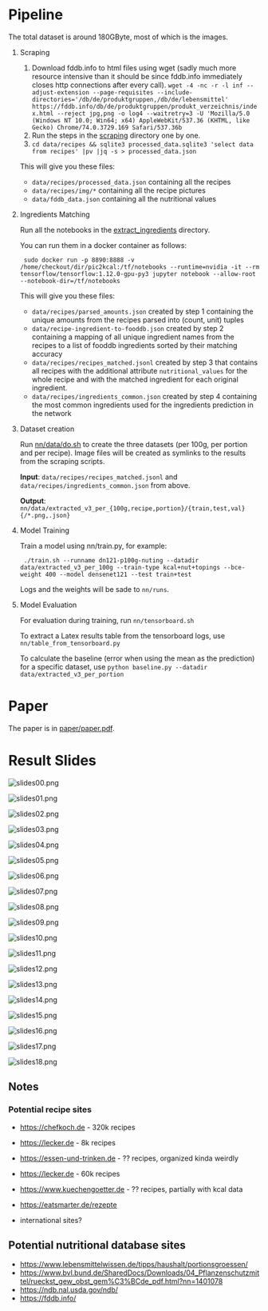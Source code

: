 
# Pipeline

The total dataset is around 180GByte, most of which is the images.

1. Scraping
    1. Download fddb.info to html files using wget (sadly much more resource intensive than it should be since fddb.info immediately closes http connections after every call). `wget -4 -nc -r -l inf --adjust-extension --page-requisites --include-directories='/db/de/produktgruppen,/db/de/lebensmittel' https://fddb.info/db/de/produktgruppen/produkt_verzeichnis/index.html --reject jpg,png -o log4 --waitretry=3 -U 'Mozilla/5.0 (Windows NT 10.0; Win64; x64) AppleWebKit/537.36 (KHTML, like Gecko) Chrome/74.0.3729.169 Safari/537.36b`
    2. Run the steps in the [scraping](scraping/) directory one by one.
    3. `cd data/recipes && sqlite3 processed_data.sqlite3 'select data from recipes' |pv |jq -s > processed_data.json`

    This will give you these files:
    
    * `data/recipes/processed_data.json` containing all the recipes
    * `data/recipes/img/*` containing all the recipe pictures
    * `data/fddb_data.json` containing all the nutritional values

2. Ingredients Matching

    Run all the notebooks in the [extract_ingredients](extract_ingredients/) directory.

    You can run them in a docker container as follows:

        sudo docker run -p 8890:8888 -v /home/checkout/dir/pic2kcal:/tf/notebooks --runtime=nvidia -it --rm tensorflow/tensorflow:1.12.0-gpu-py3 jupyter notebook --allow-root --notebook-dir=/tf/notebooks


    This will give you these files:

    * `data/recipes/parsed_amounts.json` created by step 1 containing the unique amounts from the recipes parsed into (count, unit) tuples
    * `data/recipe-ingredient-to-fooddb.json` created by step 2 containing a mapping of all unique ingredient names from the recipes to a list of fooddb ingredients sorted by their matching accuracy
    * `data/recipes/recipes_matched.jsonl` created by step 3 that contains all recipes with the additional attribute `nutritional_values` for the whole recipe and with the matched ingredient for each original ingredient.
    * `data/recipes/ingredients_common.json` created by step 4 containing the most common ingredients used for the ingredients prediction in the network

3. Dataset creation

    Run [nn/data/do.sh](nn/data/do.sh) to create the three datasets (per 100g, per portion and per recipe). Image files will be created as symlinks to the results from the scraping scripts.

    **Input**: `data/recipes/recipes_matched.jsonl` and `data/recipes/ingredients_common.json` from above.

    **Output**: `nn/data/extracted_v3_per_{100g,recipe,portion}/{train,test,val}{/*.png,.json}`

3. Model Training

    Train a model using nn/train.py, for example:

        ./train.sh --runname dn121-p100g-nuting --datadir data/extracted_v3_per_100g --train-type kcal+nut+topings --bce-weight 400 --model densenet121 --test train+test

    Logs and the weights will be sade to `nn/runs`.

4. Model Evaluation

    For evaluation during training, run `nn/tensorboard.sh`

    To extract a Latex results table from the tensorboard logs, use `nn/table_from_tensorboard.py`

    To calculate the baseline (error when using the mean as the prediction) for a specific dataset, use `python baseline.py --datadir data/extracted_v3_per_portion`

# Paper

The paper is in [paper/paper.pdf](paper/paper.pdf).

# Result Slides

![slides00.png](slides/slides00.png)

![slides01.png](slides/slides01.png)

![slides02.png](slides/slides02.png)

![slides03.png](slides/slides03.png)

![slides04.png](slides/slides04.png)

![slides05.png](slides/slides05.png)

![slides06.png](slides/slides06.png)

![slides07.png](slides/slides07.png)

![slides08.png](slides/slides08.png)

![slides09.png](slides/slides09.png)

![slides10.png](slides/slides10.png)

![slides11.png](slides/slides11.png)

![slides12.png](slides/slides12.png)

![slides13.png](slides/slides13.png)

![slides14.png](slides/slides14.png)

![slides15.png](slides/slides15.png)

![slides16.png](slides/slides16.png)

![slides17.png](slides/slides17.png)

![slides18.png](slides/slides18.png)


## Notes

### Potential recipe sites

* https://chefkoch.de - 320k recipes
* https://lecker.de - 8k recipes
* https://essen-und-trinken.de - ?? recipes, organized kinda weirdly
* https://lecker.de - 60k recipes
* https://www.kuechengoetter.de - ?? recipes, partially with kcal data
* https://eatsmarter.de/rezepte

* international sites?


## Potential nutritional database sites

* https://www.lebensmittelwissen.de/tipps/haushalt/portionsgroessen/
* https://www.bvl.bund.de/SharedDocs/Downloads/04_Pflanzenschutzmittel/rueckst_gew_obst_gem%C3%BCde_pdf.html?nn=1401078
* https://ndb.nal.usda.gov/ndb/
* https://fddb.info/
